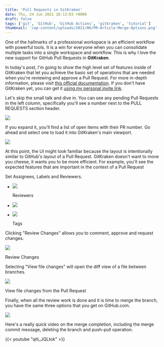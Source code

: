 ```yaml
---
title: 'Pull Requests in GitKraken'
date: Thu, 24 Jun 2021 18:13:03 +0000
draft: false
tags: ['git', 'GitHub', 'GitHub Actions', 'gitkraken', 'tutorial']
thumbnail: '/wp-content/uploads/2021/06/PR-Article-Merge-Options.png'
---
```


  
One of the hallmarks of a professional workspace is an efficient workflow with powerful tools. It is a win for everyone when you can consolidate multiple tasks into a single workspace and workflow. This is why I love the new support for GitHub Pull Requests in **GitKraken**.

In today's post, I'm going to show the high level set of features inside of GitKraken that let you achieve the basic set of operations that are needed when you're reviewing and approve a Pull Request. For more in-depth information, please visit [this official documentation](https://support.gitkraken.com/working-with-repositories/pull-requests/#github-pull-request-view). If you don't have GitKraken yet, you can get it [using my personal invite link](https://www.gitkraken.com/invite/5G9KUffp).

Let's skip the small talk and dive in. You can see any pending Pull Requests in the left column, specifically you'll see a number next to the PULL REQUESTS section header.

![](/wp-content/uploads/2021/06/PRSection.png)

If you expand it, you'll find a list of open items with their PR number. Go ahead and select one to load it into GitKraken's main viewport.

![](/wp-content/uploads/2021/06/PR-Article-2.png)

At this point, the UI might look familiar because the layout is intentionally similar to GitHub's layout of a Pull Request. GitKraken doesn't want to move you cheese, it wants you to be more efficient. For example, you'll see the expected features that are important in the context of a Pull Request

Set Assignees, Labels and Reviewers.

*   ![](/wp-content/uploads/2021/06/PR-Article-Set-Reviewers.png)
    
    Reviewers
    
*   ![](/wp-content/uploads/2021/06/PR-Article-Set-Assignees.png)
    
*   ![](/wp-content/uploads/2021/06/PR-Article-Set-Labels.png)
    
    Tags
    

Clicking "Review Changes" allows you to comment, approve and request changes.

![](/wp-content/uploads/2021/06/PR-Article-Review-Changes.png)

Review Changes

Selecting "View file changes" will open the diff view of a file between branches.

![](/wp-content/uploads/2021/06/PR-Article-File-Changes.png)

View file changes from the Pull Request

Finally, when all the review work is done and it is time to merge the branch, you have the same three options that you get on GitHub.com.

![](/wp-content/uploads/2021/06/PR-Article-Merge-Options.png)

Here's a really quick video on the merge completion, including the merge commit message, deleting the branch and push-pull operation.

{{< youtube "qiti_JQLtok" >}}